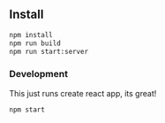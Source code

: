 Install
-------
```bash
npm install
npm run build
npm run start:server
```

### Development
This just runs create react app, its great!
```bash
npm start
```

